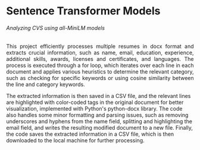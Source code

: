 # Sentence Transformer Models
###### Analyzing CVS using all-MiniLM models

<p align="justify">
This project efficiently processes multiple resumes in docx format and extracts crucial information, such as name, email, education, experience, additional skills, awards, licenses and certificates, and languages. The process is executed through a for loop, which iterates over each line in each document and applies various heuristics to determine the relevant category, such as checking for specific keywords or using cosine similarity between the line and category keywords.

The extracted information is then saved in a CSV file, and the relevant lines are highlighted with color-coded tags in the original document for better visualization, implemented with Python's python-docx library. The code also handles some minor formatting and parsing issues, such as removing underscores and hyphens from the name field, splitting and highlighting the email field, and writes the resulting modified document to a new file.
Finally, the code saves the extracted information in a CSV file, which is then downloaded to the local machine for further processing.
</p>
